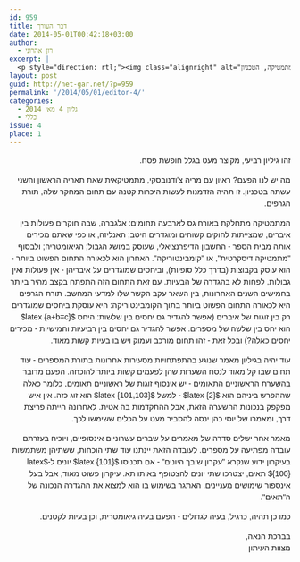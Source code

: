 ```yaml
---
id: 959
title: דבר העורך
date: 2014-05-01T00:42:18+03:00
author:
  - רון אהרוני
excerpt: |
  <p style="direction: rtl;"><img class="alignright" alt="רון אהרוני,הפקולטה למתמטיקה, הטכניון" src="{{site.baseurl}}/assets/img/2014/01/orech.jpg" width="81" height="81" />מה יש לנו הפעם? ראיון עם מריה צ'ודנובסקי, מאמר שנוגע בהתפתחויות מסעירות אחרונות בתורת המספרים, מאמר אשר ישלים סדרה של מאמרים על שברים עשרוניים אינסופיים וכן כרגיל חידות, להנאתכם.</p>
layout: post
guid: http://net-gar.net/?p=959
permalink: '/2014/05/01/editor-4/'
categories:
  - גליון 4 מאי 2014
  - כללי
issue: 4
place: 1
---
```

<p style="direction: rtl;">
  <span style="font-size: 14px; line-height: 1.5em; font-family: arial, helvetica, sans-serif;">זהו גיליון רביעי, מקוצר מעט בגלל חופשת פסח.<br /> </span>
</p>

<p style="direction: rtl;">
  <span style="font-size: 14px; line-height: 1.5em; font-family: arial, helvetica, sans-serif;">מה יש לנו הפעם? ראיון עם מריה צ'ודנובסקי, מתמטיקאית שאת תאריה הראשון והשני עשתה בטכניון. זו תהיה הזדמנות לעשות היכרות קטנה עם תחום המחקר שלה, תורת הגרפים. </span>
</p>

<p style="direction: rtl;">
  <span style="font-size: 14px; line-height: 1.5em; font-family: arial, helvetica, sans-serif;">המתמטיקה מתחלקת באורח גס לארבעה תחומים: אלגברה, שבה חוקרים פעולות בין איברים, שמצייתות לחוקים קשוחים ומוגדרים היטב; האנליזה, או כפי שאתם מכירים אותה מבית הספר - החשבון הדיפרנציאלי, שעוסק במושג הגבול; הגיאומטריה; ולבסוף "מתמטיקה דיסקרטית", או "קומבינטוריקה". האחרון הוא לכאורה התחום הפשוט ביותר - הוא עוסק בקבוצות (בדרך כלל סופיות), וביחסים שמוגדרים על איבריהן - אין פעולות ואין גבולות, לפחות לא בהגדרה של הבעיות. עם זאת התחום הזה התפתח בקצב מהיר ביותר בחמישים השנים האחרונות, בין השאר עקב הקשר שלו למדעי המחשב. תורת הגרפים היא לכאורה התחום הפשוט ביותר בתוך הקומבינטוריקה: היא עוסקת ביחסים שמוגדרים רק בין זוגות של איברים (אפשר להגדיר גם יחסים בין שלשות: היחס $latex {a+b=c}$ הוא יחס בין שלשה של מספרים. אפשר להגדיר גם יחסים בין רביעיות וחמישיות - מכירים יחסים כאלה?) ובכל זאת - זהו תחום מורכב ועמוק ויש בו בעיות קשות מאוד. </span>
</p>

<p style="direction: rtl;">
  <span style="font-size: 14px; line-height: 1.5em; font-family: arial, helvetica, sans-serif;">עוד יהיה בגיליון מאמר שנוגע בהתפתחויות מסעירות אחרונות בתורת המספרים - עוד תחום שבו קל מאוד לנסח השערות שהן לפעמים קשות ביותר להוכחה. הפעם מדובר בהשערת הראשוניים התאומים - יש אינסוף זוגות של ראשוניים תאומים, כלומר כאלה שההפרש ביניהם הוא $latex {2}$ - למשל $latex {101,103}$ הוא זוג כזה. אין איש מפקפק בנכונות ההשערה הזאת, אבל ההתקדמות בה אטית. לאחרונה הייתה פריצת דרך, ומאמרו של יוסי כהן ינסה להסביר מעט על הכלים ששימשו לכך. </span>
</p>

<p style="direction: rtl;">
  <span style="font-size: 14px; line-height: 1.5em; font-family: arial, helvetica, sans-serif;">מאמר אחר ישלים סדרה של מאמרים על שברים עשרוניים אינסופיים, ויוכיח בעזרתם עובדה מפתיעה על מספרים. לעובדה הזאת יינתנו עוד שתי הוכחות, ששתיהן משתמשות בעיקרון ידוע שנקרא "עקרון שובך היונים" - אם תכניסו $latex {101}$ יונים ל-$latex {100}$ תאים, יצטרכו שתי יונים להצטופף באותו תא. עיקרון פשוט מאוד, אבל בעל אינספור שימושים מעניינים. האתגר בשימוש בו הוא למצוא את ההגדרה הנכונה של ה"תאים". </span>
</p>

<p style="direction: rtl;">
  <span style="font-size: 14px; line-height: 1.5em; font-family: arial, helvetica, sans-serif;">כמו כן תהיה, כרגיל, בעיה לגדולים - הפעם בעיה גיאומטרית, וכן בעיות לקטנים. </span>
</p>

<p style="direction: rtl;">
  <span style="font-family: arial, helvetica, sans-serif;"><span style="font-size: 14px; line-height: 1.5em;">בברכת הנאה,<br /> </span><span style="font-size: 14px; line-height: 1.5em;">מצוות העיתון</span></span>
</p>